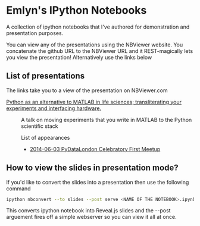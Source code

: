 # Emlyn's IPython Notebooks

A collection of ipython notebooks that I've authored for demonstration
and presentation purposes.

You can view any of the presentations using the NBViewer website. You
concatenate the github URL to the NBViewer URL and it REST-magically
lets you view the presentation! Alternatively use the links below

## List of presentations

The links take you to a view of the presentation on NBViewer.com

<dl> <dt><a
  href="http://nbviewer.ipython.org/github/EmlynC/emlyn-ipython-notebooks/blob/master/emlyn_matlab-to-python.ipynb">Python
  as an alternative to MATLAB in life sciences; transliterating your
  experiments and interfacing hardware.</a></dt> <dd><p>A talk on
  moving experiments that you write in MATLAB to the Python scientific
  stack</p>

<span style="font-weight: strong">List of appearances</span> <ul> <li><a
href="http://www.meetup.com/PyData-London-Meetup/events/179396812/">2014-06-03
PyDataLondon Celebratory First Meetup</a></li> </ul>

  </dd>
</dl>

## How to view the slides in presentation mode?

If you'd like to convert the slides into a presentation then use the
following command

```bash
ipython nbconvert --to slides --post serve <NAME OF THE NOTEBOOK>.ipynb
```

This converts ipython notebook into Reveal.js slides and the --post
arguement fires off a simple webserver so you can view it all at once.
